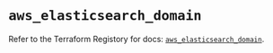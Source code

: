 # `aws_elasticsearch_domain`

Refer to the Terraform Registory for docs: [`aws_elasticsearch_domain`](https://registry.terraform.io/providers/hashicorp/aws/5.16.0/docs/resources/elasticsearch_domain).

